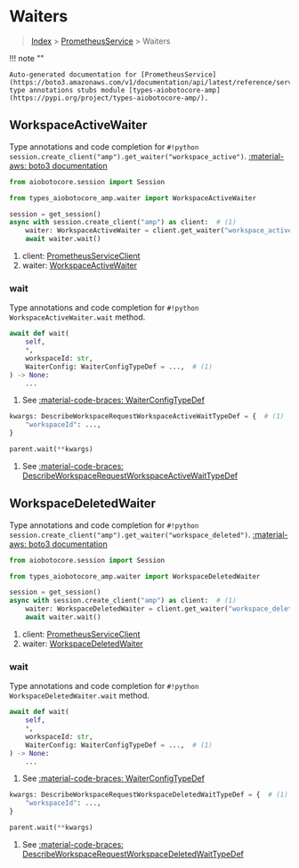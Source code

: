 # Waiters

> [Index](../README.md) > [PrometheusService](./README.md) > Waiters

!!! note ""

    Auto-generated documentation for [PrometheusService](https://boto3.amazonaws.com/v1/documentation/api/latest/reference/services/amp.html#PrometheusService)
    type annotations stubs module [types-aiobotocore-amp](https://pypi.org/project/types-aiobotocore-amp/).

## WorkspaceActiveWaiter

Type annotations and code completion for `#!python session.create_client("amp").get_waiter("workspace_active")`.
[:material-aws: boto3 documentation](https://boto3.amazonaws.com/v1/documentation/api/latest/reference/services/amp.html#PrometheusService.Waiter.WorkspaceActive)

```python title="Usage example"
from aiobotocore.session import Session

from types_aiobotocore_amp.waiter import WorkspaceActiveWaiter

session = get_session()
async with session.create_client("amp") as client:  # (1)
    waiter: WorkspaceActiveWaiter = client.get_waiter("workspace_active")  # (2)
    await waiter.wait()
```

1. client: [PrometheusServiceClient](./client.md)
2. waiter: [WorkspaceActiveWaiter](./waiters.md#workspaceactivewaiter)


### wait

Type annotations and code completion for `#!python WorkspaceActiveWaiter.wait` method.

```python title="Method definition"
await def wait(
    self,
    *,
    workspaceId: str,
    WaiterConfig: WaiterConfigTypeDef = ...,  # (1)
) -> None:
    ...
```

1. See [:material-code-braces: WaiterConfigTypeDef](./type_defs.md#waiterconfigtypedef) 


```python title="Usage example with kwargs"
kwargs: DescribeWorkspaceRequestWorkspaceActiveWaitTypeDef = {  # (1)
    "workspaceId": ...,
}

parent.wait(**kwargs)
```

1. See [:material-code-braces: DescribeWorkspaceRequestWorkspaceActiveWaitTypeDef](./type_defs.md#describeworkspacerequestworkspaceactivewaittypedef) 
## WorkspaceDeletedWaiter

Type annotations and code completion for `#!python session.create_client("amp").get_waiter("workspace_deleted")`.
[:material-aws: boto3 documentation](https://boto3.amazonaws.com/v1/documentation/api/latest/reference/services/amp.html#PrometheusService.Waiter.WorkspaceDeleted)

```python title="Usage example"
from aiobotocore.session import Session

from types_aiobotocore_amp.waiter import WorkspaceDeletedWaiter

session = get_session()
async with session.create_client("amp") as client:  # (1)
    waiter: WorkspaceDeletedWaiter = client.get_waiter("workspace_deleted")  # (2)
    await waiter.wait()
```

1. client: [PrometheusServiceClient](./client.md)
2. waiter: [WorkspaceDeletedWaiter](./waiters.md#workspacedeletedwaiter)


### wait

Type annotations and code completion for `#!python WorkspaceDeletedWaiter.wait` method.

```python title="Method definition"
await def wait(
    self,
    *,
    workspaceId: str,
    WaiterConfig: WaiterConfigTypeDef = ...,  # (1)
) -> None:
    ...
```

1. See [:material-code-braces: WaiterConfigTypeDef](./type_defs.md#waiterconfigtypedef) 


```python title="Usage example with kwargs"
kwargs: DescribeWorkspaceRequestWorkspaceDeletedWaitTypeDef = {  # (1)
    "workspaceId": ...,
}

parent.wait(**kwargs)
```

1. See [:material-code-braces: DescribeWorkspaceRequestWorkspaceDeletedWaitTypeDef](./type_defs.md#describeworkspacerequestworkspacedeletedwaittypedef) 

